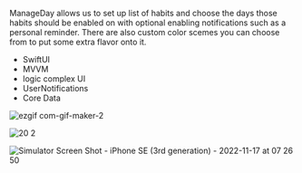 ManageDay allows us to set up list of habits and choose the days those habits should be enabled on with optional enabling notifications such as a personal reminder. There are also custom color scemes you can choose from to put some extra flavor onto it.

- SwiftUI
- MVVM
- logic complex UI
- UserNotifications
- Core Data

![ezgif com-gif-maker-2](https://user-images.githubusercontent.com/92029663/202268914-f768ec24-8f5d-4377-b8d0-677f1841837d.gif)

![20 2](https://user-images.githubusercontent.com/92029663/202270117-e1a1380c-92e9-4bbb-826a-84741ae69b3a.png)

![Simulator Screen Shot - iPhone SE (3rd generation) - 2022-11-17 at 07 26 50](https://user-images.githubusercontent.com/92029663/202372511-f19fd97f-b5d9-47ba-bbc2-b425a4c15572.png)
